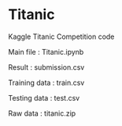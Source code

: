 # Titanic
Kaggle Titanic Competition code

Main file : Titanic.ipynb

Result : submission.csv

Training data : train.csv

Testing data : test.csv

Raw data : titanic.zip
